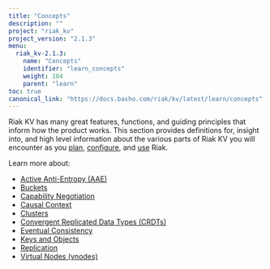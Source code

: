```yaml
---
title: "Concepts"
description: ""
project: "riak_kv"
project_version: "2.1.3"
menu:
  riak_kv-2.1.3:
    name: "Concepts"
    identifier: "learn_concepts"
    weight: 104
    parent: "learn"
toc: true
canonical_link: "https://docs.basho.com/riak/kv/latest/learn/concepts"
---
```


[concept aae]: /riak/kv/2.1.3/learn/concepts/active-anti-entropy
[concept buckets]: /riak/kv/2.1.3/learn/concepts/buckets
[concept cap neg]: /riak/kv/2.1.3/learn/concepts/capability-negotiation
[concept causal context]: /riak/kv/2.1.3/learn/concepts/causal-context
[concept clusters]: /riak/kv/2.1.3/learn/concepts/clusters
[concept crdts]: /riak/kv/2.1.3/learn/concepts/crdts
[concept eventual consistency]: /riak/kv/2.1.3/learn/concepts/eventual-consistency
[concept keys objects]: /riak/kv/2.1.3/learn/concepts/keys-and-objects
[concept replication]: /riak/kv/2.1.3/learn/concepts/replication
[concept strong consistency]: /riak/kv/2.1.3/learn/concepts/strong-consistency
[concept vnodes]: /riak/kv/2.1.3/learn/concepts/vnodes
[config index]: /riak/kv/2.1.3/configuring
[plan index]: /riak/kv/2.1.3/setup/planning
[use index]: /riak/kv/2.1.3/using/


Riak KV has many great features, functions, and guiding principles that inform how the product works. This section provides definitions for, insight into, and high level information about the various parts of Riak KV you will encounter as you [plan][plan index], [configure][config index], and [use][use index] Riak.  

Learn more about:

* [Active Anti-Entropy (AAE)][concept aae]* [Buckets][concept buckets]* [Capability Negotiation][concept cap neg]* [Causal Context][concept causal context]* [Clusters][concept clusters]* [Convergent Replicated Data Types (CRDTs)][concept crdts]* [Eventual Consistency][concept eventual consistency]* [Keys and Objects][concept keys objects]* [Replication][concept replication]* [Virtual Nodes (vnodes)][concept vnodes]